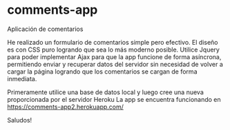# comments-app
Aplicación de comentarios

He realizado un formulario de comentarios simple pero efectivo.
El diseño es con CSS puro logrando que sea lo más moderno posible. 
Utilice Jquery para poder implementar Ajax para que la app funcione de forma asíncrona, permitiendo enviar y recuperar datos del servidor sin necesidad de volver a cargar la página logrando que los comentarios se cargan de forma inmediata. 

Primeramente utilice una base de datos local y luego cree una nueva proporcionada por el servidor Heroku 
La app se encuentra funcionando en https://comments-app2.herokuapp.com/

Saludos!

